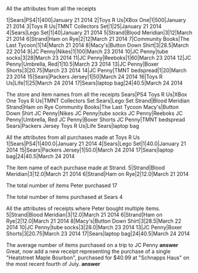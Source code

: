 All the attributes from all the receipts

1|Sears|PS4|1|400|January 21 2014
2|Toys R Us|XBox One|1|500|January 21 2014
3|Toys R Us|TMNT Collectors Set|1|25|January 21 2014
4|Sears|Lego Set|1|40|January 21 2014
5|Strand|Blood Meridian|3|12|March 21 2014
6|Strand|Ham on Rye|2|12|March 21 2014
7|Community Books|The Last Tycoon|1|14|March 21 2014
8|Macy's|Button Down Shirt|3|28.5|March 22 2014
9|JC Penny|Nikes|1|100|March 23 2014
10|JC Penny|tube socks|3|28|March 23 2014
11|JC Penny|Reeboks|1|60|March 23 2014
12|JC Penny|Umbrella, Red|1|10.5|March 23 2014
13|JC Penny|Boxer Shorts|3|20.75|March 23 2014
14|JC Penny|TMNT bedspread|1|20|March 23 2014
15|Sears|Packers Jersey|1|50|March 24 2014
16|Toys R Us|Life|1|25|March 24 2014
17|Sears|laptop bag|24|40.5|March 24 2014


The store and item names from all the receipts
Sears|PS4
Toys R Us|XBox One
Toys R Us|TMNT Collectors Set
Sears|Lego Set
Strand|Blood Meridian
Strand|Ham on Rye
Community Books|The Last Tycoon
Macy's|Button Down Shirt
JC Penny|Nikes
JC Penny|tube socks
JC Penny|Reeboks
JC Penny|Umbrella, Red
JC Penny|Boxer Shorts
JC Penny|TMNT bedspread
Sears|Packers Jersey
Toys R Us|Life
Sears|laptop bag


All the attributes from all purchases made at Toys R Us
1|Sears|PS4|1|400.0|January 21 2014
4|Sears|Lego Set|1|40.0|January 21 2014
15|Sears|Packers Jersey|1|50.0|March 24 2014
17|Sears|laptop bag|24|40.5|March 24 2014


The item name of each purchase made at Strand.
5|Strand|Blood Meridian|3|12.0|March 21 2014
6|Strand|Ham on Rye|2|12.0|March 21 2014


The total number of items Peter purchased
17

The total number of items purchased at Sears
4


All the attributes of receipts where Peter bought multiple items.
5|Strand|Blood Meridian|3|12.0|March 21 2014
6|Strand|Ham on Rye|2|12.0|March 21 2014
8|Macy's|Button Down Shirt|3|28.5|March 22 2014
10|JC Penny|tube socks|3|28.0|March 23 2014
13|JC Penny|Boxer Shorts|3|20.75|March 23 2014
17|Sears|laptop bag|24|40.5|March 24 2014

The average number of items purchased on a trip to JC Penny
**answer**
Great, now add a new receipt representing the purchase of a single "Heatstreet Maple Bourbon", purchased for $40.99 at "Schnapps Haus" on the most recent fourth of July.
**answer**